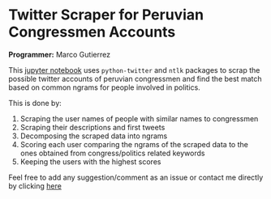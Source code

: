 # Twitter Scraper for Peruvian Congressmen Accounts
**Programmer:** Marco Gutierrez

This [jupyter notebook](https://github.com/mgutierrezc/twitter_scraper_congress_peru/blob/master/Scraper%20for%20congress%20data.ipynb) uses `python-twitter` and `ntlk` packages to scrap the possible twitter accounts of peruvian congressmen and find the best match based on common ngrams for people involved in politics.

This is done by:

1. Scraping the user names of people with similar names to congressmen
1. Scraping their descriptions and first tweets
1. Decomposing the scraped data into ngrams
1. Scoring each user comparing the ngrams of the scraped data to the ones obtained from congress/politics related keywords
1. Keeping the users with the highest scores

Feel free to add any suggestion/comment as an issue or contact me directly by clicking [here](mailto:ma.gutierrezch@up.edu.pe)

